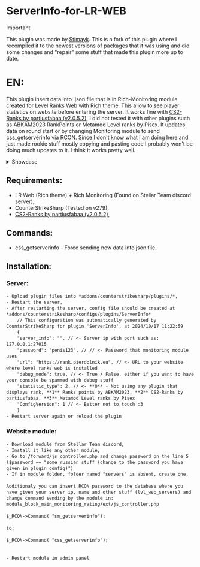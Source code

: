 # ServerInfo-for-LR-WEB
> [!IMPORTANT]
> This plugin was made by [Stimayk](https://github.com/Stimayk/ServerInfo-for-LR-WEB). This is a fork of this plugin where I recompiled it to the newest versions of packages that it was using and did some changes and "repair" some stuff that made this plugin more up to date.
# EN:
This plugin insert data into .json file that is in Rich-Monitoring module created for Level Ranks Web with Rich theme. This allow to see player statistics on website before entering the server. It works fine with [CS2-Ranks by partiusfabaa (v2.0.5.2)](https://github.com/partiusfabaa/cs2-ranks), I did not tested it with other plugins such as ABKAM2023 RankPoints or Metamod Level ranks by Pisex. It updates data on round start or by changing Monitoring module to send css_getserverinfo via RCON. 
Since I don't know what I am doing here and just made rookie stuff mostly copying and pasting code I probably won't be doing much updates to it. I think it works pretty well.

<details> 
  <summary>Showcase</summary>
  <img src="preview.png">
</details>

## Requirements:
- LR Web (Rich theme) + Rich Monitoring (Found on Stellar Team discord server),
- CounterStrikeSharp (Tested on v279),
- [CS2-Ranks by partiusfabaa (v2.0.5.2)](https://github.com/partiusfabaa/cs2-ranks),

## Commands:
- css_getserverinfo - Force sending new data into json file.

## Installation:
### Server:

    - Upload plugin files into *addons/counterstrikesharp/plugins/*,
    - Restart the server,
    - After restarting the server, config file should be created at *addons/counterstrikesharp/configs/plugins/ServerInfo*
        // This configuration was automatically generated by CounterStrikeSharp for plugin 'ServerInfo', at 2024/10/17 11:22:59
        {
        "server_info": "", // <- Server ip with port such as: 127.0.0.1:27015
        "password": "penis123", // // <- Password that monitoring module uses
        "url": "https://rank.pierdolnik.eu", // <- URL to your website where level ranks web is installed
        "debug_mode": true, // <- True / False, either if you want to have your console be spammed with debug stuff
        "statistic_type": 2, // <- **0** - Not using any plugin that displays rank, **1** Ranks points by ABKAM2023, **2** CS2-Ranks by partiusfabaa, **3** Metamod Level ranks by Pisex
        "ConfigVersion": 1 // <- Better not to touch :3
        }
    - Restart server again or reload the plugin

### Website module:
    - Download module from Stellar Team discord,
    - Install it like any other module,
    - Go to /forward/js_controller.php and change password on the line 5 ($password == "some russian stuff (change to the password you have given in plugin config)")
    - If in module folder, folder named "servers" is absent, create one,

    Additionaly you can insert RCON password to the database where you have given your server ip, name and other stuff (lvl_web_servers) and change command sending by the module in: module_block_main_monitoring_rating/ext/js_controller.php

    $_RCON->Command( "sm_getserverinfo");

    to:

    $_RCON->Command( "css_getserverinfo");


    - Restart module in admin panel

